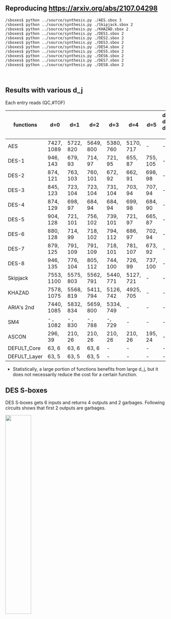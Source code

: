 ## Reproducing https://arxiv.org/abs/2107.04298

```
/sboxes$ python ../source/synthesis.py ./AES.sbox 3
/sboxes$ python ../source/synthesis.py ./Skipjack.sbox 2
/sboxes$ python ../source/synthesis.py ./KHAZAD.sbox 2
/sboxes$ python ../source/synthesis.py ./DES1.sbox 2
/sboxes$ python ../source/synthesis.py ./DES2.sbox 2
/sboxes$ python ../source/synthesis.py ./DES3.sbox 2
/sboxes$ python ../source/synthesis.py ./DES4.sbox 2
/sboxes$ python ../source/synthesis.py ./DES5.sbox 2
/sboxes$ python ../source/synthesis.py ./DES6.sbox 2
/sboxes$ python ../source/synthesis.py ./DES7.sbox 2
/sboxes$ python ../source/synthesis.py ./DES8.sbox 2
```

</br>

## Results with various d_j
Each entry reads (QC,#TOF)  

|  functions |      d=0      |      d=1      |      d=2      |      d=3      |      d=4      |      d=5      | d_8=3, d_7=4, d_6=5, ... |
|    ----    |      ----     |     ----      |     ----      |     ----      |     ----      |       -       |         ----             |
|    AES     | 7427, 1089    | 5722, 820     | 5649, 800     | 5380, 760     | 5170, 717     |       -       |            -             | 
|   DES-1    | 946, 143      | 679, 93       | 714, 97       | 721, 95       | 655, 87       | 755, 105      |            -             |
|   DES-2    | 874, 121      | 763, 103      | 760, 101      | 672, 92       | 662, 91       | 698, 98       |            -             |
|   DES-3    | 845, 123      | 723, 104      | 723, 104      | 731, 104      | 703, 94       | 707, 94       |            -             |
|   DES-4    | 874, 129      | 698, 97       | 684, 94       | 684, 94       | 699, 98       | 684, 90       |            -             |
|   DES-5    | 904, 128      | 721, 101      | 756, 102      | 739, 101      | 721, 97       | 665, 87       |            -             |
|   DES-6    | 880, 128      | 714, 99       | 718, 102      | 794, 112      | 686, 97       | 702, 94       |            -             |
|   DES-7    | 879, 125      | 791, 109      | 791, 109      | 718, 101      | 781, 107      | 673, 92       |            -             |
|   DES-8    | 946, 135      | 776, 104      | 805, 112      | 744, 100      | 726, 99       | 737, 100      |            -             |
|  Skipjack  | 7553, 1100    | 5575, 803     | 5562, 791     | 5440, 771     | 5127, 721     |       -       |            -             |
|   KHAZAD   | 7578, 1075    | 5568, 819     | 5411, 794     | 5126, 742     | 4925, 705     |       -       |            -             |
| ARIA's 2nd | 7440, 1085    | 5832, 834     | 5659, 800     | 5334, 749     |       -       |       -       |            -             |
|    SM4     | -  , 1082     | -  , 830      | -  , 788      | -, 729        |       -       |       -       |            -             |
|   ASCON    | 296, 39       | 210, 26       | 210, 26       | 210, 26       | 210, 26       | 195, 24       |            -             |
|DEFULT_Core | 63, 6         | 63, 6         | 63, 6         |       -       |       -       |       -       |            -             |
|DEFULT_Layer| 63, 5         | 63, 5         | 63, 5         |       -       |       -       |       -       |            -             |


* Statistically, a large portion of functions benefits from large d_j, but it does not necessarily reduce the cost for a certain function.

## DES S-boxes
DES S-boxes gets 6 inputs and returns 4 outputs and 2 garbages.
Following circuits shows that first 2 outputs are garbages.

<img src="./DES1_out.bmp" width="40%"/>
